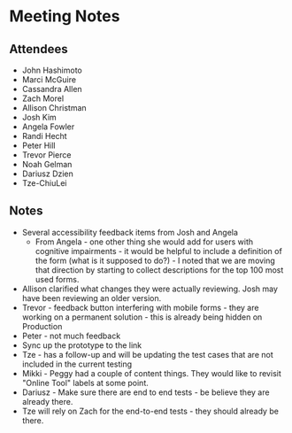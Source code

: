 # Meeting Notes

## Attendees
- John Hashimoto
- Marci McGuire
- Cassandra Allen
- Zach Morel
- Allison Christman
- Josh Kim
- Angela Fowler
- Randi Hecht
- Peter Hill
- Trevor Pierce
- Noah Gelman
- Dariusz Dzien
- Tze-ChiuLei

## Notes
- Several accessibility feedback items from Josh and Angela
   - From Angela - one other thing she would add for users with cognitive impairments - it would be helpful to include a definition of the form (what is it supposed to do?) - I noted that we are moving that direction by starting to collect descriptions for the top 100 most used forms.
 - Allison clarified what changes they were actually reviewing. Josh may have been reviewing an older version.
 - Trevor - feedback button interfering with mobile forms  - they are working on a permanent solution - this is already being hidden on Production
 - Peter - not much feedback
 - Sync up the prototype to the link
 - Tze - has a follow-up and will be updating the test cases that are not included in the current testing
 - Mikki - Peggy had a couple of content things. They would like to revisit "Online Tool" labels at some point.
 - Dariusz - Make sure there are end to end tests - be believe they are already there.
 - Tze will rely on Zach for the end-to-end tests - they should already be there.
